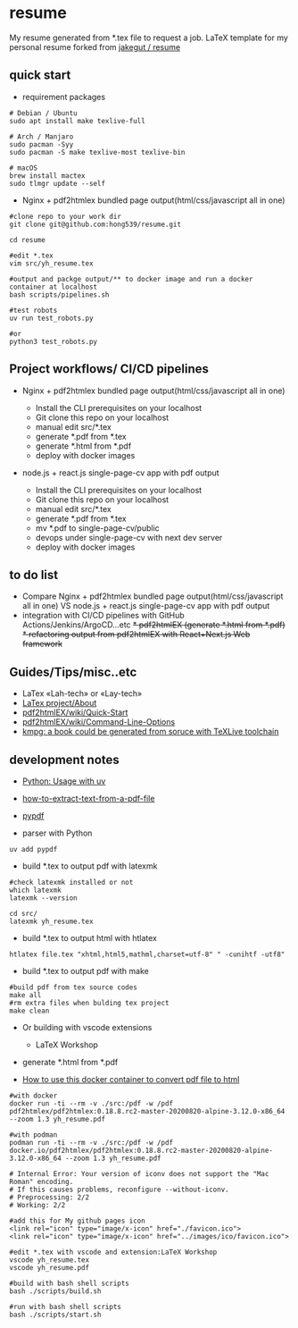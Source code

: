 # resume

My resume generated from *.tex file to request a job.
LaTeX template for my personal resume forked from [jakegut / resume](https://github.com/jakegut/resume)

## quick start

* requirement packages

```shell
# Debian / Ubuntu
sudo apt install make texlive-full

# Arch / Manjaro
sudo pacman -Syy
sudo pacman -S make texlive-most texlive-bin

# macOS
brew install mactex
sudo tlmgr update --self
```

*  Nginx + pdf2htmlex bundled page output(html/css/javascript all in one)

```shell
#clone repo to your work dir
git clone git@github.com:hong539/resume.git

cd resume

#edit *.tex
vim src/yh_resume.tex

#output and packge output/** to docker image and run a docker container at localhost
bash scripts/pipelines.sh

#test robots
uv run test_robots.py

#or
python3 test_robots.py
```

## Project workflows/ CI/CD pipelines

* Nginx + pdf2htmlex bundled page output(html/css/javascript all in one)
  * Install the CLI prerequisites on your localhost
  * Git clone this repo on your localhost
  * manual edit src/*.tex
  * generate *.pdf from *.tex
  * generate *.html from *.pdf
  * deploy with docker images

* node.js + react.js single-page-cv app with pdf output
  * Install the CLI prerequisites on your localhost
  * Git clone this repo on your localhost
  * manual edit src/*.tex
  * generate *.pdf from *.tex
  * mv *.pdf to single-page-cv/public
  * devops under single-page-cv with next dev server
  * deploy with docker images

## to do list

* Compare Nginx + pdf2htmlex bundled page output(html/css/javascript all in one) VS node.js + react.js single-page-cv app with pdf output
* integration with CI/CD pipelines with GitHub Actions/Jenkins/ArgoCD...etc
~~* pdf2htmlEX (generate *.html from *.pdf)~~
~~* refactoring output from pdf2htmlEX with React+Next.js Web framework~~

## Guides/Tips/misc..etc

* LaTex «Lah-tech» or «Lay-tech»
* [LaTex project/About](https://www.latex-project.org/about/)
* [pdf2htmlEX/wiki/Quick-Start](https://github.com/pdf2htmlEX/pdf2htmlEX/wiki/Quick-Start)
* [pdf2htmlEX/wiki/Command-Line-Options](https://github.com/pdf2htmlEX/pdf2htmlEX/wiki/Command-Line-Options)
* [kmpg: a book could be generated from soruce with TeXLive toolchain](https://github.com/sysprog21/lkmpg)

## development notes

* [Python: Usage with uv](https://docs.astral.sh/uv/)
* [how-to-extract-text-from-a-pdf-file](https://stackoverflow.com/questions/34837707/how-to-extract-text-from-a-pdf-file)
* [pypdf](https://github.com/py-pdf/pypdf)

* parser with Python

```shell
uv add pypdf
```

* build *.tex to output pdf with latexmk

```shell
#check latexmk installed or not
which latexmk
latexmk --version

cd src/
latexmk yh_resume.tex
```

* build *.tex to output html with htlatex

```shell
htlatex file.tex "xhtml,html5,mathml,charset=utf-8" " -cunihtf -utf8"
```

* build *.tex to output pdf with make

```shell
#build pdf from tex source codes
make all
#rm extra files when bulding tex project
make clean
```

* Or building with vscode extensions
    * LaTeX Workshop

* generate *.html from *.pdf
* [How to use this docker container to convert pdf file to html](https://github.com/pdf2htmlEX/pdf2htmlEX/wiki/Download-Docker-Image#how-to-use-this-docker-container-to-convert-pdf-file-to-html)

```shell
#with docker
docker run -ti --rm -v ./src:/pdf -w /pdf pdf2htmlex/pdf2htmlex:0.18.8.rc2-master-20200820-alpine-3.12.0-x86_64 --zoom 1.3 yh_resume.pdf

#with podman
podman run -ti --rm -v ./src:/pdf -w /pdf docker.io/pdf2htmlex/pdf2htmlex:0.18.8.rc2-master-20200820-alpine-3.12.0-x86_64 --zoom 1.3 yh_resume.pdf

# Internal Error: Your version of iconv does not support the "Mac Roman" encoding.
# If this causes problems, reconfigure --without-iconv.
# Preprocessing: 2/2
# Working: 2/2

#add this for My github pages icon
<link rel="icon" type="image/x-icon" href="./favicon.ico">
<link rel="icon" type="image/x-icon" href="../images/ico/favicon.ico">

#edit *.tex with vscode and extension:LaTeX Workshop
vscode yh_resume.tex
vscode yh_resume.pdf

#build with bash shell scripts
bash ./scripts/build.sh

#run with bash shell scripts
bash ./scripts/start.sh
```